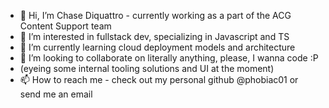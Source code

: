 - 👋 Hi, I’m Chase Diquattro - currently working as a part of the ACG Content Support team
- 👀 I’m interested in fullstack dev, specializing in Javascript and TS
- 🌱 I’m currently learning cloud deployment models and architecture
- 💞️ I’m looking to collaborate on literally anything, please, I wanna code :P 
- (eyeing some internal tooling solutions and UI at the moment)
- 📫 How to reach me - check out my personal github @phobiac01 or send me an email

<!---
draconicc/draconicc is a ✨ special ✨ repository because its `README.md` (this file) appears on your GitHub profile.
You can click the Preview link to take a look at your changes.
--->
